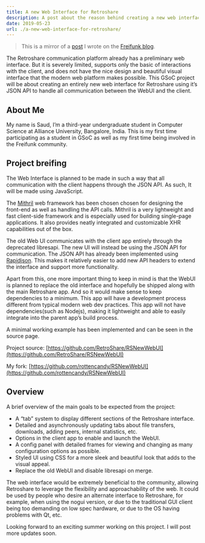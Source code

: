 ```yaml
---
title: A new Web Interface for Retroshare
description: A post about the reason behind creating a new web interface for Retroshare.
date: 2019-05-23
url: ./a-new-web-interface-for-retroshare/
---
```


> This is a mirror of a [post](https://blog.freifunk.net/2019/05/23/a-new-web-interface-for-retroshare) I wrote on the [Freifunk blog](https://blog.freifunk.net).

The Retroshare communication platform already has a preliminary web interface.
But it is severely limited, supports only the basic of interactions with the client, and does not have the nice design and beautiful visual interface that the modern web platform makes possible.
This GSoC project will be about creating an entirely new web interface for Retroshare using it’s JSON API to handle all communication between the WebUI and the client.


## About Me

My name is Saud, I’m a third-year undergraduate student in Computer Science at Alliance University, Bangalore, India. This is my first time participating as a student in GSoC as well as my first time being involved in the Freifunk community.


## Project breifing

The Web Interface is planned to be made in such a way that all communication with the client happens through the JSON API. As such, It will be made using JavaScript.

The [Mithril](https://mithril.js.org) web framework has been chosen chosen for designing the front-end as well as handling the API calls.
Mithril is a very lightweight and fast client-side framework and is especially used for building single-page applications.
It also provides neatly integrated and customizable XHR capabilities out of the box.

The old Web UI communicates with the client app entirely through the deprecated libresapi.
The new UI will instead be using the JSON API for communication.
The JSON API has already been implemented using [Rapidjson](https://rapidjson.org).
This makes it relatively easier to add new API headers to extend the interface and support more functionality.

Apart from this, one more important thing to keep in mind is that the WebUI is planned to replace the old interface and hopefully be shipped along with the main Retroshare app.
And so it would make sense to keep dependencies to a minimum.
This app will have a development process different from typical modern web dev practices.
This app will not have dependencies(such as Nodejs), making it lightweight and able to easily integrate into the parent app’s build process.

A minimal working example has been implemented and can be seen in the source page.

Project source: [https://github.com/RetroShare/RSNewWebUI](https://github.com/RetroShare/RSNewWebUI)

My fork: [https://github.com/rottencandy/RSNewWebUI](https://github.com/rottencandy/RSNewWebUI)


## Overview

A brief overview of the main goals to be expected from the project:

- A “tab” system to display different sections of the Retroshare interface.
- Detailed and asynchronously updating tabs about file transfers, downloads, adding peers, internal statistics, etc.
- Options in the client app to enable and launch the WebUI.
- A config panel with detailed frames for viewing and changing as many configuration options as possible.
- Styled UI using CSS for a more sleek and beautiful look that adds to the visual appeal.
- Replace the old WebUI and disable libresapi on merge.

The web interface would be extremely beneficial to the community, allowing Retroshare to leverage the flexibility and approachability of the web.
It could be used by people who desire an alternate interface to Retroshare, for example, when using the nogui version,
or due to the traditional GUI client being too demanding on low spec hardware, or due to the OS having problems with Qt, etc.

Looking forward to an exciting summer working on this project. I will post more updates soon.
